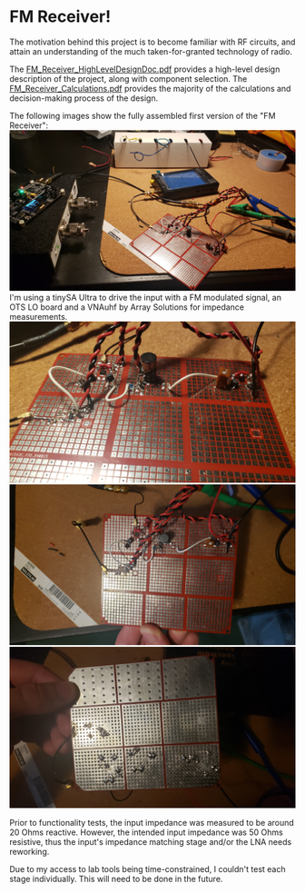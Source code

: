 # FM Receiver!
The motivation behind this project is to become familiar with RF circuits, and attain an understanding of the much taken-for-granted technology of radio.

The [FM_Receiver_HighLevelDesignDoc.pdf](./FM_Receiver_HighLevelDesignDoc.pdf) provides a high-level design description of the project, along with component selection. 
The [FM_Receiver_Calculations.pdf](./FM_Receiver_Calculations.pdf) provides the majority of the calculations and decision-making process of the design.

 The following images show the fully assembled first version of the "FM Receiver":
![OverallSetup](Images/OverallSetup.jpg)
I'm using a tinySA Ultra to drive the input with a FM modulated signal, an OTS LO board and a VNAuhf by Array Solutions for impedance measurements.
![TopSetup](Images/TopSetup.jpg)
![TopView](Images/TopView.jpg)
![BottomView](Images/BottomView.jpg)

Prior to functionality tests, the input impedance was measured to be around 20 Ohms reactive. However, the intended input impedance was 50 Ohms resistive, thus the input's impedance matching stage and/or the LNA needs reworking. 

Due to my access to lab tools being time-constrained, I couldn't test each stage individually. This will need to be done in the future.
